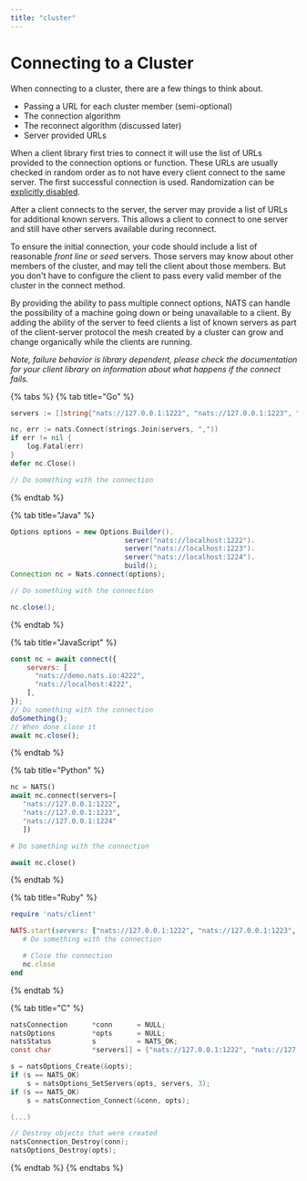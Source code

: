 ```yaml
---
title: "cluster"
---
```

# Connecting to a Cluster

When connecting to a cluster, there are a few things to think about.

* Passing a URL for each cluster member \(semi-optional\)
* The connection algorithm
* The reconnect algorithm \(discussed later\)
* Server provided URLs

When a client library first tries to connect it will use the list of URLs provided to the connection options or function. These URLs are usually checked in random order as to not have every client connect to the same server. The first successful connection is used. Randomization can be [explicitly disabled](../reconnect/random.md).

After a client connects to the server, the server may provide a list of URLs for additional known servers. This allows a client to connect to one server and still have other servers available during reconnect.

To ensure the initial connection, your code should include a list of reasonable _front line_ or _seed_ servers. Those servers may know about other members of the cluster, and may tell the client about those members. But you don't have to configure the client to pass every valid member of the cluster in the connect method.

By providing the ability to pass multiple connect options, NATS can handle the possibility of a machine going down or being unavailable to a client. By adding the ability of the server to feed clients a list of known servers as part of the client-server protocol the mesh created by a cluster can grow and change organically while the clients are running.

_Note, failure behavior is library dependent, please check the documentation for your client library on information about what happens if the connect fails._

{% tabs %}
{% tab title="Go" %}
```go
servers := []string{"nats://127.0.0.1:1222", "nats://127.0.0.1:1223", "nats://127.0.0.1:1224"}

nc, err := nats.Connect(strings.Join(servers, ","))
if err != nil {
    log.Fatal(err)
}
defer nc.Close()

// Do something with the connection
```
{% endtab %}

{% tab title="Java" %}
```java
Options options = new Options.Builder().
                            server("nats://localhost:1222").
                            server("nats://localhost:1223").
                            server("nats://localhost:1224").
                            build();
Connection nc = Nats.connect(options);

// Do something with the connection

nc.close();
```
{% endtab %}

{% tab title="JavaScript" %}
```javascript
const nc = await connect({
    servers: [
      "nats://demo.nats.io:4222",
      "nats://localhost:4222",
    ],
});
// Do something with the connection
doSomething();
// When done close it
await nc.close();
```
{% endtab %}

{% tab title="Python" %}
```python
nc = NATS()
await nc.connect(servers=[
   "nats://127.0.0.1:1222",
   "nats://127.0.0.1:1223",
   "nats://127.0.0.1:1224"
   ])

# Do something with the connection

await nc.close()
```
{% endtab %}

{% tab title="Ruby" %}
```ruby
require 'nats/client'

NATS.start(servers: ["nats://127.0.0.1:1222", "nats://127.0.0.1:1223", "nats://127.0.0.1:1224"]) do |nc|
   # Do something with the connection

   # Close the connection
   nc.close
end
```
{% endtab %}

{% tab title="C" %}
```c
natsConnection      *conn      = NULL;
natsOptions         *opts      = NULL;
natsStatus          s          = NATS_OK;
const char          *servers[] = {"nats://127.0.0.1:1222", "nats://127.0.0.1:1223", "nats://127.0.0.1:1224"};

s = natsOptions_Create(&opts);
if (s == NATS_OK)
    s = natsOptions_SetServers(opts, servers, 3);
if (s == NATS_OK)
    s = natsConnection_Connect(&conn, opts);

(...)

// Destroy objects that were created
natsConnection_Destroy(conn);
natsOptions_Destroy(opts);
```
{% endtab %}
{% endtabs %}

